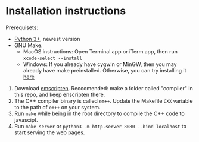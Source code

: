 # Installation instructions

Prerequisets:
* [Python 3+](https://www.python.org/downloads/), newest version
* GNU Make.
    * MacOS instructions: Open Terminal.app or iTerm.app, then run `xcode-select --install`
    * Windows: If you already have cygwin or MinGW, then you may already have make preinstalled. Otherwise, you can try installing it [here](http://gnuwin32.sourceforge.net/packages/make.htm)

1. Download [emscripten](http://kripken.github.io/emscripten-site/). Reccomended: make a folder called "compiler" in this repo, and keep enscripten there.
2. The C++ compiler binary is called `em++`. Update the Makefile `CXX` variable to the path of `em++` on your system.
3. Run `make` while being in the root directory to compile the C++ code to javascipt.
4. Run `make server` or `python3 -m http.server 8080 --bind localhost` to start serving the web pages.
